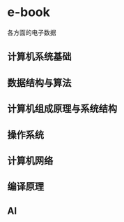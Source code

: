 # e-book
各方面的电子数据

## 计算机系统基础


## 数据结构与算法


## 计算机组成原理与系统结构


## 操作系统

## 计算机网络


## 编译原理

## AI

## 



